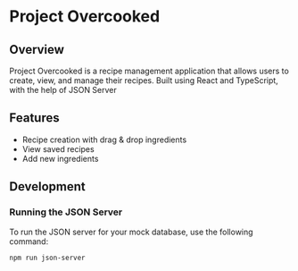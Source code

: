 # Project Overcooked

## Overview
Project Overcooked is a recipe management application that allows users to create, view, and manage their recipes. Built using React and TypeScript, with the help of JSON Server

## Features
- Recipe creation with drag & drop ingredients
- View saved recipes
- Add new ingredients

## Development

### Running the JSON Server
To run the JSON server for your mock database, use the following command:
```bash
npm run json-server
```